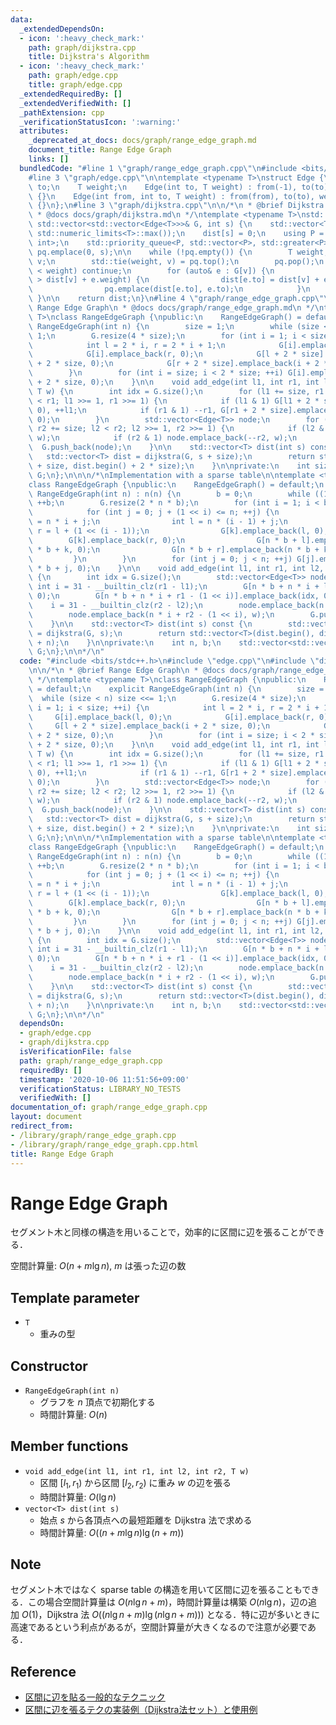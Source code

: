 ```yaml
---
data:
  _extendedDependsOn:
  - icon: ':heavy_check_mark:'
    path: graph/dijkstra.cpp
    title: Dijkstra's Algorithm
  - icon: ':heavy_check_mark:'
    path: graph/edge.cpp
    title: graph/edge.cpp
  _extendedRequiredBy: []
  _extendedVerifiedWith: []
  _pathExtension: cpp
  _verificationStatusIcon: ':warning:'
  attributes:
    _deprecated_at_docs: docs/graph/range_edge_graph.md
    document_title: Range Edge Graph
    links: []
  bundledCode: "#line 1 \"graph/range_edge_graph.cpp\"\n#include <bits/stdc++.h>\n\
    #line 3 \"graph/edge.cpp\"\n\ntemplate <typename T>\nstruct Edge {\n    int from,\
    \ to;\n    T weight;\n    Edge(int to, T weight) : from(-1), to(to), weight(weight)\
    \ {}\n    Edge(int from, int to, T weight) : from(from), to(to), weight(weight)\
    \ {}\n};\n#line 3 \"graph/dijkstra.cpp\"\n\n/*\n * @brief Dijkstra's Algorithm\n\
    \ * @docs docs/graph/dijkstra.md\n */\ntemplate <typename T>\nstd::vector<T> dijkstra(const\
    \ std::vector<std::vector<Edge<T>>>& G, int s) {\n    std::vector<T> dist(G.size(),\
    \ std::numeric_limits<T>::max());\n    dist[s] = 0;\n    using P = std::pair<T,\
    \ int>;\n    std::priority_queue<P, std::vector<P>, std::greater<P>> pq;\n   \
    \ pq.emplace(0, s);\n\n    while (!pq.empty()) {\n        T weight;\n        int\
    \ v;\n        std::tie(weight, v) = pq.top();\n        pq.pop();\n        if (dist[v]\
    \ < weight) continue;\n        for (auto& e : G[v]) {\n            if (dist[e.to]\
    \ > dist[v] + e.weight) {\n                dist[e.to] = dist[v] + e.weight;\n\
    \                pq.emplace(dist[e.to], e.to);\n            }\n        }\n   \
    \ }\n\n    return dist;\n}\n#line 4 \"graph/range_edge_graph.cpp\"\n\n/*\n * @brief\
    \ Range Edge Graph\n * @docs docs/graph/range_edge_graph.md\n */\ntemplate <typename\
    \ T>\nclass RangeEdgeGraph {\npublic:\n    RangeEdgeGraph() = default;\n    explicit\
    \ RangeEdgeGraph(int n) {\n        size = 1;\n        while (size < n) size <<=\
    \ 1;\n        G.resize(4 * size);\n        for (int i = 1; i < size; ++i) {\n\
    \            int l = 2 * i, r = 2 * i + 1;\n            G[i].emplace_back(l, 0);\n\
    \            G[i].emplace_back(r, 0);\n            G[l + 2 * size].emplace_back(i\
    \ + 2 * size, 0);\n            G[r + 2 * size].emplace_back(i + 2 * size, 0);\n\
    \        }\n        for (int i = size; i < 2 * size; ++i) G[i].emplace_back(i\
    \ + 2 * size, 0);\n    }\n\n    void add_edge(int l1, int r1, int l2, int r2,\
    \ T w) {\n        int idx = G.size();\n        for (l1 += size, r1 += size; l1\
    \ < r1; l1 >>= 1, r1 >>= 1) {\n            if (l1 & 1) G[l1 + 2 * size].emplace_back(idx,\
    \ 0), ++l1;\n            if (r1 & 1) --r1, G[r1 + 2 * size].emplace_back(idx,\
    \ 0);\n        }\n        std::vector<Edge<T>> node;\n        for (l2 += size,\
    \ r2 += size; l2 < r2; l2 >>= 1, r2 >>= 1) {\n            if (l2 & 1) node.emplace_back(l2++,\
    \ w);\n            if (r2 & 1) node.emplace_back(--r2, w);\n        }\n      \
    \  G.push_back(node);\n    }\n\n    std::vector<T> dist(int s) const {\n     \
    \   std::vector<T> dist = dijkstra(G, s + size);\n        return std::vector<T>(dist.begin()\
    \ + size, dist.begin() + 2 * size);\n    }\n\nprivate:\n    int size;\n    std::vector<std::vector<Edge<T>>>\
    \ G;\n};\n\n\n/*\nImplementation with a sparse table\n\ntemplate <typename T>\n\
    class RangeEdgeGraph {\npublic:\n    RangeEdgeGraph() = default;\n    explicit\
    \ RangeEdgeGraph(int n) : n(n) {\n        b = 0;\n        while ((1 << b) <= n)\
    \ ++b;\n        G.resize(2 * n * b);\n        for (int i = 1; i < b; ++i) {\n\
    \            for (int j = 0; j + (1 << i) <= n; ++j) {\n                int k\
    \ = n * i + j;\n                int l = n * (i - 1) + j;\n                int\
    \ r = l + (1 << (i - 1));\n                G[k].emplace_back(l, 0);\n        \
    \        G[k].emplace_back(r, 0);\n                G[n * b + l].emplace_back(n\
    \ * b + k, 0);\n                G[n * b + r].emplace_back(n * b + k, 0);\n   \
    \         }\n        }\n        for (int j = 0; j < n; ++j) G[j].emplace_back(n\
    \ * b + j, 0);\n    }\n\n    void add_edge(int l1, int r1, int l2, int r2, T w)\
    \ {\n        int idx = G.size();\n        std::vector<Edge<T>> node;\n       \
    \ int i = 31 - __builtin_clz(r1 - l1);\n        G[n * b + n * i + l1].emplace_back(idx,\
    \ 0);\n        G[n * b + n * i + r1 - (1 << i)].emplace_back(idx, 0);\n\n    \
    \    i = 31 - __builtin_clz(r2 - l2);\n        node.emplace_back(n * i + l2, w);\n\
    \        node.emplace_back(n * i + r2 - (1 << i), w);\n        G.push_back(node);\n\
    \    }\n\n    std::vector<T> dist(int s) const {\n        std::vector<T> dist\
    \ = dijkstra(G, s);\n        return std::vector<T>(dist.begin(), dist.begin()\
    \ + n);\n    }\n\nprivate:\n    int n, b;\n    std::vector<std::vector<Edge<T>>>\
    \ G;\n};\n\n*/\n"
  code: "#include <bits/stdc++.h>\n#include \"edge.cpp\"\n#include \"dijkstra.cpp\"\
    \n\n/*\n * @brief Range Edge Graph\n * @docs docs/graph/range_edge_graph.md\n\
    \ */\ntemplate <typename T>\nclass RangeEdgeGraph {\npublic:\n    RangeEdgeGraph()\
    \ = default;\n    explicit RangeEdgeGraph(int n) {\n        size = 1;\n      \
    \  while (size < n) size <<= 1;\n        G.resize(4 * size);\n        for (int\
    \ i = 1; i < size; ++i) {\n            int l = 2 * i, r = 2 * i + 1;\n       \
    \     G[i].emplace_back(l, 0);\n            G[i].emplace_back(r, 0);\n       \
    \     G[l + 2 * size].emplace_back(i + 2 * size, 0);\n            G[r + 2 * size].emplace_back(i\
    \ + 2 * size, 0);\n        }\n        for (int i = size; i < 2 * size; ++i) G[i].emplace_back(i\
    \ + 2 * size, 0);\n    }\n\n    void add_edge(int l1, int r1, int l2, int r2,\
    \ T w) {\n        int idx = G.size();\n        for (l1 += size, r1 += size; l1\
    \ < r1; l1 >>= 1, r1 >>= 1) {\n            if (l1 & 1) G[l1 + 2 * size].emplace_back(idx,\
    \ 0), ++l1;\n            if (r1 & 1) --r1, G[r1 + 2 * size].emplace_back(idx,\
    \ 0);\n        }\n        std::vector<Edge<T>> node;\n        for (l2 += size,\
    \ r2 += size; l2 < r2; l2 >>= 1, r2 >>= 1) {\n            if (l2 & 1) node.emplace_back(l2++,\
    \ w);\n            if (r2 & 1) node.emplace_back(--r2, w);\n        }\n      \
    \  G.push_back(node);\n    }\n\n    std::vector<T> dist(int s) const {\n     \
    \   std::vector<T> dist = dijkstra(G, s + size);\n        return std::vector<T>(dist.begin()\
    \ + size, dist.begin() + 2 * size);\n    }\n\nprivate:\n    int size;\n    std::vector<std::vector<Edge<T>>>\
    \ G;\n};\n\n\n/*\nImplementation with a sparse table\n\ntemplate <typename T>\n\
    class RangeEdgeGraph {\npublic:\n    RangeEdgeGraph() = default;\n    explicit\
    \ RangeEdgeGraph(int n) : n(n) {\n        b = 0;\n        while ((1 << b) <= n)\
    \ ++b;\n        G.resize(2 * n * b);\n        for (int i = 1; i < b; ++i) {\n\
    \            for (int j = 0; j + (1 << i) <= n; ++j) {\n                int k\
    \ = n * i + j;\n                int l = n * (i - 1) + j;\n                int\
    \ r = l + (1 << (i - 1));\n                G[k].emplace_back(l, 0);\n        \
    \        G[k].emplace_back(r, 0);\n                G[n * b + l].emplace_back(n\
    \ * b + k, 0);\n                G[n * b + r].emplace_back(n * b + k, 0);\n   \
    \         }\n        }\n        for (int j = 0; j < n; ++j) G[j].emplace_back(n\
    \ * b + j, 0);\n    }\n\n    void add_edge(int l1, int r1, int l2, int r2, T w)\
    \ {\n        int idx = G.size();\n        std::vector<Edge<T>> node;\n       \
    \ int i = 31 - __builtin_clz(r1 - l1);\n        G[n * b + n * i + l1].emplace_back(idx,\
    \ 0);\n        G[n * b + n * i + r1 - (1 << i)].emplace_back(idx, 0);\n\n    \
    \    i = 31 - __builtin_clz(r2 - l2);\n        node.emplace_back(n * i + l2, w);\n\
    \        node.emplace_back(n * i + r2 - (1 << i), w);\n        G.push_back(node);\n\
    \    }\n\n    std::vector<T> dist(int s) const {\n        std::vector<T> dist\
    \ = dijkstra(G, s);\n        return std::vector<T>(dist.begin(), dist.begin()\
    \ + n);\n    }\n\nprivate:\n    int n, b;\n    std::vector<std::vector<Edge<T>>>\
    \ G;\n};\n\n*/\n"
  dependsOn:
  - graph/edge.cpp
  - graph/dijkstra.cpp
  isVerificationFile: false
  path: graph/range_edge_graph.cpp
  requiredBy: []
  timestamp: '2020-10-06 11:51:56+09:00'
  verificationStatus: LIBRARY_NO_TESTS
  verifiedWith: []
documentation_of: graph/range_edge_graph.cpp
layout: document
redirect_from:
- /library/graph/range_edge_graph.cpp
- /library/graph/range_edge_graph.cpp.html
title: Range Edge Graph
---
```

# Range Edge Graph

セグメント木と同様の構造を用いることで，効率的に区間に辺を張ることができる．

空間計算量: $O(n + m\lg n)$, $m$ は張った辺の数

## Template parameter

- `T`
    - 重みの型

## Constructor

- `RangeEdgeGraph(int n)`
    - グラフを $n$ 頂点で初期化する
    - 時間計算量: $O(n)$

## Member functions

- `void add_edge(int l1, int r1, int l2, int r2, T w)`
    - 区間 $[l_1, r_1)$ から区間 $[l_2, r_2)$ に重み $w$ の辺を張る
    - 時間計算量: $O(\lg n)$
- `vector<T> dist(int s)`
    - 始点 $s$ から各頂点への最短距離を Dijkstra 法で求める
    - 時間計算量: $O((n + m\lg n) \lg (n + m))$

## Note

セグメント木ではなく sparse table の構造を用いて区間に辺を張ることもできる．この場合空間計算量は $O(n\lg n + m)$，時間計算量は構築 $O(n\lg n)$，辺の追加 $O(1)$，Dijkstra 法 $O((n\lg n + m) \lg (n\lg n + m)))$ となる．特に辺が多いときに高速であるという利点があるが，空間計算量が大きくなるので注意が必要である．

## Reference

- [区間に辺を貼る一般的なテクニック](https://www.slideshare.net/secret/r8gjH9xYxFR0Fu)
- [区間に辺を張るテクの実装例（Dijkstra法セット）と使用例](https://lorent-kyopro.hatenablog.com/entry/2020/07/24/170656)
